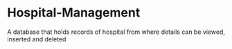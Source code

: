 # Hospital-Management
A database that holds records of hospital from where details can be viewed, inserted and deleted
